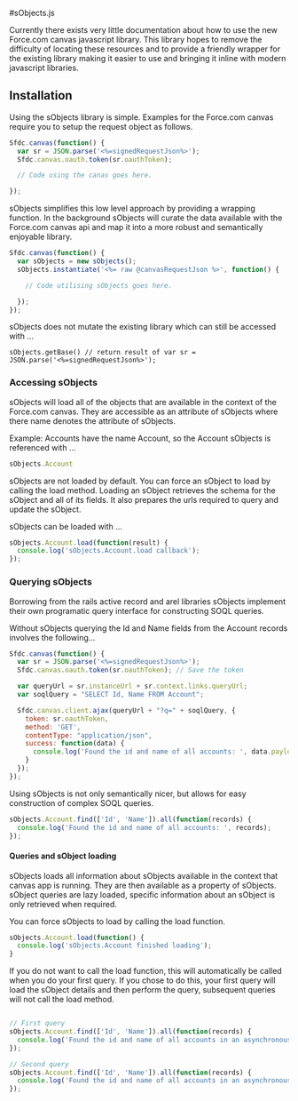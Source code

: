 #sObjects.js

Currently there exists very little documentation about how to use the new Force.com canvas javascript library. This library hopes to remove the difficulty of locating these resources and to provide a friendly wrapper for the existing library making it easier to use and bringing it inline with modern javascript libraries.

## Installation

Using the sObjects library is simple. Examples for the Force.com canvas require you to setup the request object as follows.

````js
Sfdc.canvas(function() {
  var sr = JSON.parse('<%=signedRequestJson%>');
  Sfdc.canvas.oauth.token(sr.oauthToken);

  // Code using the canas goes here.

});
````

sObjects simplifies this low level approach by providing a wrapping function. In the background sObjects will curate the data available with the Force.com canvas api and map it into a more robust and semantically enjoyable library.

````js
Sfdc.canvas(function() {
  var sObjects = new sObjects();
  sObjects.instantiate('<%= raw @canvasRequestJson %>', function() {

    // Code utilising sObjects goes here.

  });
});
````

sObjects does not mutate the existing library which can still be accessed with ...

````
sObjects.getBase() // return result of var sr = JSON.parse('<%=signedRequestJson%>');
````


### Accessing sObjects

sObjects will load all of the objects that are available in the context of the Force.com canvas. They are accessible as an attribute of sObjects where there name denotes the attribute of sObjects.

Example: Accounts have the name Account, so the Account sObjects is referenced with …
````js
sObjects.Account
````

sObjects are not loaded by default. You can force an sObject to load by calling the load method. Loading an sObject retrieves the schema for the sObject and all of its fields. It also prepares the urls required to query and update the sObject.

sObjects can be loaded with …
````js
sObjects.Account.load(function(result) {
  console.log('sObjects.Account.load callback');
});
````

### Querying sObjects

Borrowing from the rails active record and arel libraries sObjects implement their own programatic query interface for constructing SOQL queries.

Without sObjects querying the Id and Name fields from the Account records involves the following...

````js
Sfdc.canvas(function() {
  var sr = JSON.parse('<%=signedRequestJson%>');
  Sfdc.canvas.oauth.token(sr.oauthToken); // Save the token

  var queryUrl = sr.instanceUrl + sr.context.links.queryUrl;
  var soqlQuery = "SELECT Id, Name FROM Account";

  Sfdc.canvas.client.ajax(queryUrl + "?q=" + soqlQuery, {
    token: sr.oauthToken,
    method: 'GET',
    contentType: "application/json",
    success: function(data) {
      console.log('Found the id and name of all accounts: ', data.payload.records);
    }
  });
});

````

Using sObjects is not only semantically nicer, but allows for easy construction of complex SOQL queries.

````js
sObjects.Account.find(['Id', 'Name']).all(function(records) {
  console.log('Found the id and name of all accounts: ', records);
});
````

#### Queries and sObject loading

sObjects loads all information about sObjects available in the context that canvas app is running. They are then available as a property of sObjects. sObject queries are lazy loaded, specific information about an sObject is only retrieved when required.

You can force sObjects to load by calling the load function.

````js
sObjects.Account.load(function() {
  console.log('sObjects.Account finished loading');
}
````

If you do not want to call the load function, this will automatically be called when you do your first query.
If you chose to do this, your first query will load the sObject details and then perform the query, subsequent
queries will not call the load method.

````js

// First query
sObjects.Account.find(['Id', 'Name']).all(function(records) {
  console.log('Found the id and name of all accounts in an asynchronous callback after load', records);
});

// Second query
sObjects.Account.find(['Id', 'Name']).all(function(records) {
  console.log('Found the id and name of all accounts in an asynchronous callback ', records);
});

````
